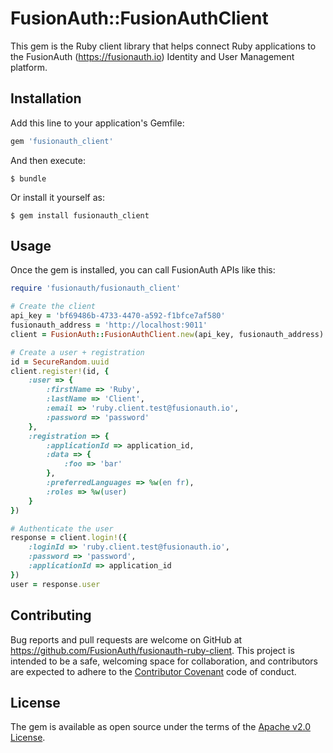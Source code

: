 # FusionAuth::FusionAuthClient

This gem is the Ruby client library that helps connect Ruby applications to the FusionAuth (https://fusionauth.io) Identity and User Management platform.

## Installation

Add this line to your application's Gemfile:

```ruby
gem 'fusionauth_client'
```

And then execute:

    $ bundle

Or install it yourself as:

    $ gem install fusionauth_client

## Usage

Once the gem is installed, you can call FusionAuth APIs like this:

```ruby
require 'fusionauth/fusionauth_client'

# Create the client
api_key = 'bf69486b-4733-4470-a592-f1bfce7af580'
fusionauth_address = 'http://localhost:9011'
client = FusionAuth::FusionAuthClient.new(api_key, fusionauth_address)

# Create a user + registration
id = SecureRandom.uuid
client.register!(id, {
    :user => {
        :firstName => 'Ruby',
        :lastName => 'Client',
        :email => 'ruby.client.test@fusionauth.io',
        :password => 'password'
    },
    :registration => {
        :applicationId => application_id,
        :data => {
            :foo => 'bar'
        },
        :preferredLanguages => %w(en fr),
        :roles => %w(user)
    }
})

# Authenticate the user
response = client.login!({
    :loginId => 'ruby.client.test@fusionauth.io',
    :password => 'password',
    :applicationId => application_id
})
user = response.user
```

## Contributing

Bug reports and pull requests are welcome on GitHub at https://github.com/FusionAuth/fusionauth-ruby-client. This project is intended to be a safe, welcoming space for collaboration, and contributors are expected to adhere to the [Contributor Covenant](http://contributor-covenant.org) code of conduct.


## License

The gem is available as open source under the terms of the [Apache v2.0 License](https://opensource.org/licenses/Apache-2.0).

